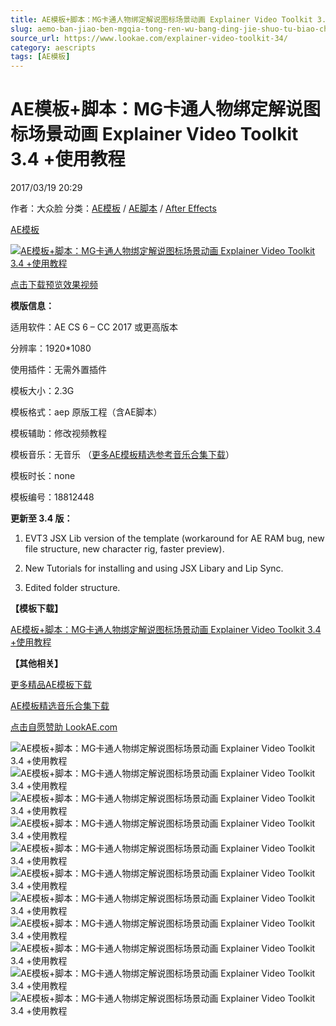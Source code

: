 ```yaml
---
title: AE模板+脚本：MG卡通人物绑定解说图标场景动画 Explainer Video Toolkit 3.4 +使用教程
slug: aemo-ban-jiao-ben-mgqia-tong-ren-wu-bang-ding-jie-shuo-tu-biao-chang-jing-dong-hua-explainer-video-toolkit-3-4-shi-yong-jiao-cheng
source_url: https://www.lookae.com/explainer-video-toolkit-34/
category: aescripts
tags: [AE模板]
---
```

# AE模板+脚本：MG卡通人物绑定解说图标场景动画 Explainer Video Toolkit 3.4 +使用教程

2017/03/19 20:29

作者：大众脸
分类：[AE模板](https://www.lookae.com/after-effects/other-after-effects/) / [AE脚本](https://www.lookae.com/after-effects/aescripts/) / [After Effects](https://www.lookae.com/after-effects/)

[AE模板](https://www.lookae.com/tag/ae%e6%a8%a1%e6%9d%bf/)

[![AE模板+脚本：MG卡通人物绑定解说图标场景动画 Explainer Video Toolkit 3.4 +使用教程](https://www.lookae.com/wp-content/uploads/2016/11/Explainer-video-toolkit-hero-image.jpg "AE模板+脚本：MG卡通人物绑定解说图标场景动画 Explainer Video Toolkit 3.4 +使用教程-LookAE.com")](https://www.lookae.com/wp-content/uploads/2016/11/Explainer-video-toolkit-hero-image.jpg)

[点击下载预览效果视频](https://0.s3.envato.com/h264-video-previews/9650e397-c4ec-4172-95f2-2f45759f6f28/18812448.mp4)

**模版信息：**

适用软件：AE CS 6 – CC 2017 或更高版本

分辨率：1920\*1080

使用插件：无需外置插件

模板大小：2.3G

模板格式：aep 原版工程（含AE脚本）

模板辅助：修改视频教程

模板音乐：无音乐 （[更多AE模板精选参考音乐合集下载](https://item.taobao.com/item.htm?spm=a1z10.1.w4004-2793089344.4.MUvxbV&id=37289930486)）

模板时长：none

模板编号：18812448

**更新至 3.4 版：**

1. EVT3 JSX Lib version of the template (workaround for AE RAM bug, new file structure, new character rig, faster preview).

2. New Tutorials for installing and using JSX Libary and Lip Sync.

3. Edited folder structure.

**【模板下载】**

[AE模板+脚本：MG卡通人物绑定解说图标场景动画 Explainer Video Toolkit 3.4 +使用教程](https://lookae.ctfile.com/fs/28C179100234)

**【其他相关】**

[更多精品AE模板下载](https://www.lookae.com/after-effects/other-after-effects/)

[AE模板精选音乐合集下载](https://item.taobao.com/item.htm?spm=a1z10.1.w4004-2793089344.4.MUvxbV&id=37289930486)

[点击自愿赞助 LookAE.com](https://www.lookae.com/sponsor/)

![AE模板+脚本：MG卡通人物绑定解说图标场景动画 Explainer Video Toolkit 3.4 +使用教程](https://d1a6a9r46cnyll.cloudfront.net/21eeb53441662cadb6f9c218984bd020edd62478/687474703a2f2f6269742e6c792f326745524f4772 "AE模板+脚本：MG卡通人物绑定解说图标场景动画 Explainer Video Toolkit 3.4 +使用教程-LookAE.com")![AE模板+脚本：MG卡通人物绑定解说图标场景动画 Explainer Video Toolkit 3.4 +使用教程](https://d1a6a9r46cnyll.cloudfront.net/9928eed29b556e1bfb8fdd9cfc94a07fba65fae3/687474703a2f2f6269742e6c792f326674486f456f "AE模板+脚本：MG卡通人物绑定解说图标场景动画 Explainer Video Toolkit 3.4 +使用教程-LookAE.com")![AE模板+脚本：MG卡通人物绑定解说图标场景动画 Explainer Video Toolkit 3.4 +使用教程](https://d1a6a9r46cnyll.cloudfront.net/25a7f18aa021a40ac3f4a9e43678310de60f5bda/687474703a2f2f6269742e6c792f32674667445368 "AE模板+脚本：MG卡通人物绑定解说图标场景动画 Explainer Video Toolkit 3.4 +使用教程-LookAE.com")![AE模板+脚本：MG卡通人物绑定解说图标场景动画 Explainer Video Toolkit 3.4 +使用教程](https://d1a6a9r46cnyll.cloudfront.net/09b98b6805162da7fb664f88522d23262c8d4cf8/687474703a2f2f692e696d6775722e636f6d2f744b4b30796e532e6a7067 "AE模板+脚本：MG卡通人物绑定解说图标场景动画 Explainer Video Toolkit 3.4 +使用教程-LookAE.com")![AE模板+脚本：MG卡通人物绑定解说图标场景动画 Explainer Video Toolkit 3.4 +使用教程](https://d1a6a9r46cnyll.cloudfront.net/b1276c99eba8ba2e0c269e7c23a26dccb8db9c72/687474703a2f2f692e696d6775722e636f6d2f50763159544a392e706e67 "AE模板+脚本：MG卡通人物绑定解说图标场景动画 Explainer Video Toolkit 3.4 +使用教程-LookAE.com")![AE模板+脚本：MG卡通人物绑定解说图标场景动画 Explainer Video Toolkit 3.4 +使用教程](https://d1a6a9r46cnyll.cloudfront.net/952e6df028adb8b3ed7a8c0913635e3d10f56e5e/687474703a2f2f692e696d6775722e636f6d2f614a32534772312e676966 "AE模板+脚本：MG卡通人物绑定解说图标场景动画 Explainer Video Toolkit 3.4 +使用教程-LookAE.com")![AE模板+脚本：MG卡通人物绑定解说图标场景动画 Explainer Video Toolkit 3.4 +使用教程](https://d1a6a9r46cnyll.cloudfront.net/f6ee863d66f4a23859bcb31a62771ee12f5b9270/687474703a2f2f6269742e6c792f32674665566b39 "AE模板+脚本：MG卡通人物绑定解说图标场景动画 Explainer Video Toolkit 3.4 +使用教程-LookAE.com")![AE模板+脚本：MG卡通人物绑定解说图标场景动画 Explainer Video Toolkit 3.4 +使用教程](https://d1a6a9r46cnyll.cloudfront.net/9e204325c332d2302b2e04508fdb1fc0406fd63c/687474703a2f2f692e696d6775722e636f6d2f733636474b416a2e706e67 "AE模板+脚本：MG卡通人物绑定解说图标场景动画 Explainer Video Toolkit 3.4 +使用教程-LookAE.com")![AE模板+脚本：MG卡通人物绑定解说图标场景动画 Explainer Video Toolkit 3.4 +使用教程](https://d1a6a9r46cnyll.cloudfront.net/4d05825b6b3476dabc2a50ca9be59398c976395c/687474703a2f2f692e696d6775722e636f6d2f52657956336c362e706e67 "AE模板+脚本：MG卡通人物绑定解说图标场景动画 Explainer Video Toolkit 3.4 +使用教程-LookAE.com")![AE模板+脚本：MG卡通人物绑定解说图标场景动画 Explainer Video Toolkit 3.4 +使用教程](https://d1a6a9r46cnyll.cloudfront.net/ed277064101149e7d71067e86ce4e92f35b20d45/687474703a2f2f692e696d6775722e636f6d2f34565764494e572e6a7067 "AE模板+脚本：MG卡通人物绑定解说图标场景动画 Explainer Video Toolkit 3.4 +使用教程-LookAE.com")![AE模板+脚本：MG卡通人物绑定解说图标场景动画 Explainer Video Toolkit 3.4 +使用教程](https://d1a6a9r46cnyll.cloudfront.net/9bac63a5750bb8378af8ea100c7946d6d1f2ed99/687474703a2f2f692e696d6775722e636f6d2f697177656359322e706e67 "AE模板+脚本：MG卡通人物绑定解说图标场景动画 Explainer Video Toolkit 3.4 +使用教程-LookAE.com")
